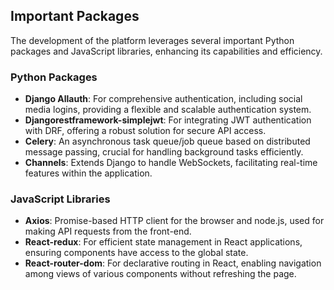 ## **Important Packages**

The development of the platform leverages several important Python packages and JavaScript libraries, enhancing its capabilities and efficiency.

### **Python Packages**

- **Django Allauth**: For comprehensive authentication, including social media logins, providing a flexible and scalable authentication system.
- **Djangorestframework-simplejwt**: For integrating JWT authentication with DRF, offering a robust solution for secure API access.
- **Celery**: An asynchronous task queue/job queue based on distributed message passing, crucial for handling background tasks efficiently.
- **Channels**: Extends Django to handle WebSockets, facilitating real-time features within the application.

### **JavaScript Libraries**

- **Axios**: Promise-based HTTP client for the browser and node.js, used for making API requests from the front-end.
- **React-redux**: For efficient state management in React applications, ensuring components have access to the global state.
- **React-router-dom**: For declarative routing in React, enabling navigation among views of various components without refreshing the page.